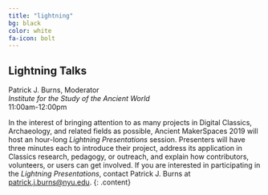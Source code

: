 ```yaml
---
title: "lightning"
bg: black
color: white
fa-icon: bolt
---
```


## Lightning Talks
Patrick J. Burns, Moderator  
*Institute for the Study of the Ancient World*  
11:00am-12:00pm  


In the interest of bringing attention to as many projects in Digital Classics, Archaeology, and related fields as possible, Ancient MakerSpaces 2019 will host an hour-long <i>Lightning Presentations</i> session. Presenters will have three minutes each to introduce their project, address its application in Classics research, pedagogy, or outreach, and explain how contributors, volunteers, or users can get involved. If you are interested in participating in the <i>Lightning Presentations</i>, contact Patrick J. Burns at [patrick.j.burns@nyu.edu](patrick.j.burns@nyu.edu).
{: .content}

<!-- The schedule for the <i>Lightning Presentations</i> will be available soon.</p> -->
